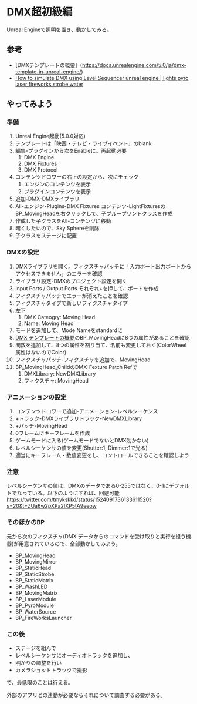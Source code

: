 # DMX超初級編

Unreal Engineで照明を置き、動かしてみる。

## 参考
- [DMXテンプレートの概要]（https://docs.unrealengine.com/5.0/ja/dmx-template-in-unreal-engine/)
- [How to simulate DMX using Level Sequencer unreal engine | lights pyro laser fireworks strobe water](https://www.youtube.com/watch?v=iDUID0-okdE)

## やってみよう
### 準備
1. Unreal Engine起動(5.0.0対応)
2. テンプレートは「映画・テレビ・ライブイベント」のblank
3. 編集-プラグインから次をEnableに。再起動必要
   1. DMX Engine
   2. DMX Fixtures
   3. DMX Protocol
4. コンテンツドロワーの右上の設定から、次にチェック
   1. エンジンのコンテンツを表示
   2. プラグインコンテンツを表示
5. 追加-DMX-DMXライブラリ
6. All-エンジン-Plugins-DMX Fixtures コンテンツ-LightFixturesのBP_MovingHeadを右クリックして、子ブループリントクラスを作成
7. 作成した子クラスをAll-コンテンツに移動
8. 暗くしたいので、Sky Sphereを削除
9. 子クラスをステージに配置

### DMXの設定
1. DMXライブラリを開く。フィクスチャパッチに「入力ポート出力ポートからアクセスできません」のエラーを確認
2. ライブラリ設定-DMXのプロジェクト設定を開く
3. Input Ports / Output Ports それぞれ+を押して、ポートを作成
4. フィクスチャパッチでエラーが消えたことを確認
5. フィクスチャタイプで新しいフィクスチャタイプ
6. 左下
   1. DMX Cateogry: Moving Head
   2. Name: Moving Head
7. モードを追加して、Mode Nameをstandardに
8. [DMX テンプレートの概要](https://docs.unrealengine.com/5.0/ja/dmx-template-in-unreal-engine/)のBP_MovingHeadに8つの属性があることを確認
9. 関数を追加して、8つの属性を割り当て、名前も変更しておく(ColorWheel属性はないのでColor)
10. フィクスチャパッチ-フィクスチャを追加で、MovingHead
11. BP_MovingHead_ChildのDMX-Fexture Patch Refで
    1.  DMXLibrary: NewDMXLibrary
    2.  フィクスチャ: MovingHead

### アニメーションの設定
1. コンテンツドロワーで追加-アニメーション-レベルシーケンス
2. +トラック-DMXライブラリトラック-NewDMXLibrary
3. +パッチ-MovingHead
4. 0フレームにキーフレームを作成
5. ゲームモードに入る(ゲームモードでないとDMX効かない)
6. レベルシーケンサの値を変更(Shutter:1, Dimmer:1で光る)
7. 適当にキーフレーム・数値変更をし、コントロールできることを確認しよう

### 注意
レベルシーケンサの値は、DMXのデータである0-255ではなく、0-1にデフォルトでなっている。以下のようにすれば、回避可能
https://twitter.com/tmykskkd/status/1524091736133611520?s=20&t=ZUa6w2pXPa2IXP5tA9eeow

### そのほかのBP
元から次のフィクスチャ(DMX データからのコマンドを受け取りと実行を担う機器)が用意されているので、全部動かしてみよう。
- BP_MovingHead
- BP_MovingMirror
- BP_StaticHead
- BP_StaticStrobe
- BP_StaticMatrix
- BP_WashLED
- BP_MovingMatrix
- BP_LaserModule
- BP_PyroModule
- BP_WaterSource
- BP_FireWorksLauncher

### この後
- ステージを組んで
- レベルシーケンサにオーディオトラックを追加し、
- 明かりの調整を行い
- カメラショットトラックで撮影

で、最低限のことは行える。

外部のアプリとの連動が必要ならそれについて調査する必要がある。